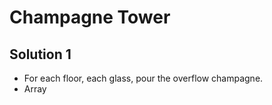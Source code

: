 # Champagne Tower

## Solution 1

- For each floor, each glass, pour the overflow champagne.
- Array

